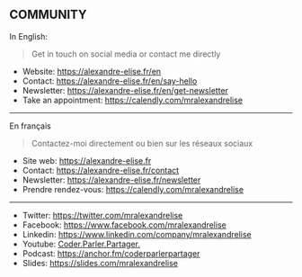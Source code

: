 ## COMMUNITY

In English:

> Get in touch on social media or contact me directly

* Website: https://alexandre-elise.fr/en
* Contact: https://alexandre-elise.fr/en/say-hello
* Newsletter: https://alexandre-elise.fr/en/get-newsletter
* Take an appointment: https://calendly.com/mralexandrelise

---------------------------------------------------

En français

> Contactez-moi directement ou bien sur les réseaux sociaux

* Site web: https://alexandre-elise.fr
* Contact: https://alexandre-elise.fr/contact
* Newsletter: https://alexandre-elise.fr/newsletter
* Prendre rendez-vous: https://calendly.com/mralexandrelise
-------------------------------------------------------

* Twitter: https://twitter.com/mralexandrelise
* Facebook: https://www.facebook.com/mralexandrelise
* Linkedin: https://www.linkedin.com/company/mralexandrelise
* Youtube: [Coder.Parler.Partager.](https://www.youtube.com/channel/UCCya8rIL-PVHm8Mt4QPW-xw?sub_confirmation=1)
* Podcast: https://anchor.fm/coderparlerpartager
* Slides: https://slides.com/mralexandrelise
